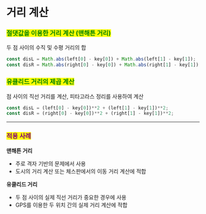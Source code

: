 # 거리 계산

### <mark style="color:green;">절댓값을 이용한 거리 계산 (맨해튼 거리)</mark>

두 점 사이의 수직 및 수평 거리의 합

```javascript
const disL = Math.abs(left[0] - key[0]) + Math.abs(left[1] - key[1]);
const disR = Math.abs(right[0] - key[0]) + Math.abs(right[1] - key[1]);
```

### <mark style="color:green;">유클리드 거리의 제곱 계산</mark>

점 사이의 직선 거리를 계산, 피타고라스 정리를 사용하여 계산

```javascript
const disL = (left[0] - key[0])**2 + (left[1] - key[1])**2;
const disR = (right[0] - key[0])**2 + (right[1] - key[1])**2;
```

***

### <mark style="color:purple;">**적용 사례**</mark>

**맨해튼 거리**

* 주로 격자 기반의 문제에서 사용
* 도시의 거리 계산 또는 체스판에서의 이동 거리 계산에 적합

**유클리드 거리**

* 두 점 사이의 실제 직선 거리가 중요한 경우에 사용
* GPS를 이용한 두 위치 간의 실제 거리 계산에 적합
